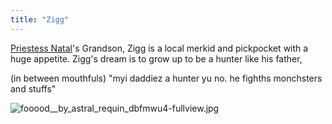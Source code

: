```yaml
---
title: "Zigg"
---
```


[Priestess  Natal](Priestess%20%20Natal.md)'s Grandson, Zigg is a local merkid and pickpocket with a huge appetite. Zigg's dream is to grow up to be a hunter like his father, 

(in between mouthfuls)
"myi daddiez a hunter yu no. he fighths monchsters and stuffs"

![fooood__by_astral_requin_dbfmwu4-fullview.jpg](fooood__by_astral_requin_dbfmwu4-fullview.jpg)